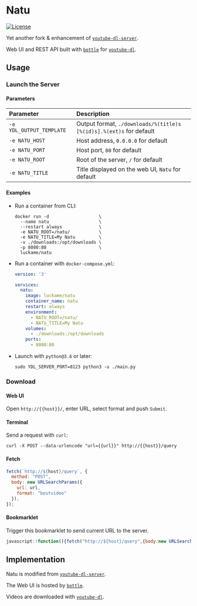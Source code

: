 # Natu
[![License](https://img.shields.io/github/license/lucka-me/natu)](./LICENSE "License")

Yet another fork & enhancement of [`youtube-dl-server`](https://github.com/manbearwiz/youtube-dl-server).

Web UI and REST API built with [`bottle`](https://github.com/bottlepy/bottle) for [`youtube-dl`](https://github.com/rg3/youtube-dl).

## Usage

### Launch the Server
#### Parameters

| Parameter | Description
| :-------- | :----------
| `-e YDL_OUTPUT_TEMPLATE` | Output format, `./downloads/%(title)s [%(id)s].%(ext)s` for default
| `-e NATU_HOST` | Host address, `0.0.0.0` for default
| `-e NATU_PORT` | Host port, `80` for default
| `-e NATU_ROOT` | Root of the server, `/` for default
| `-e NATU_TITLE` | Title displayed on the web UI, `Natu` for default

#### Examples

- Run a container from CLI:
    ```shell
    docker run -d                   \
      --name natu                   \
      --restart always              \
      -e NATU_ROOT=/natu/           \
      -e NATU_TITLE=My Natu         \
      -v ./downloads:/opt/downloads \
      -p 8080:80                    \
      luckame/natu
    ```

- Run a container with `docker-compose.yml`:
    ```yml
    version: '3'

    services:
      natu:
        image: luckame/natu
        container_name: natu
        restart: always
        environment:
          - NATU_ROOT=/natu/
          - NATU_TITLE=My Natu
        volumes:
          - ./downloads:/opt/downloads
        ports:
          - 8080:80
    ```

- Launch with `python@3.6` or later:
    ```shell
    sudo YDL_SERVER_PORT=8123 python3 -u ./main.py
    ```

### Download
#### Web UI

Open `http://{{host}}/`, enter URL, select format and push `Submit`.

#### Terminal

Send a request with `curl`:

```shell
curl -X POST --data-urlencode "url={{url}}" http://{{host}}/query
```

#### Fetch

```javascript
fetch(`http://${host}/query`, {
  method: "POST",
  body: new URLSearchParams({
    url: url,
    format: "bestvideo"
  }),
});
```

#### Bookmarklet

Trigger this bookmarklet to send current URL to the server.

```javascript
javascript:!function(){fetch("http://${host}/query",{body:new URLSearchParams({url:window.location.href,format:"bestvideo"}),method:"POST"})}();
```

## Implementation

Natu is modified from [`youtube-dl-server`](https://github.com/manbearwiz/youtube-dl-server).

The Web UI is hosted by [`bottle`](https://github.com/bottlepy/bottle).

Videos are downloaded with [`youtube-dl`](https://github.com/rg3/youtube-dl).